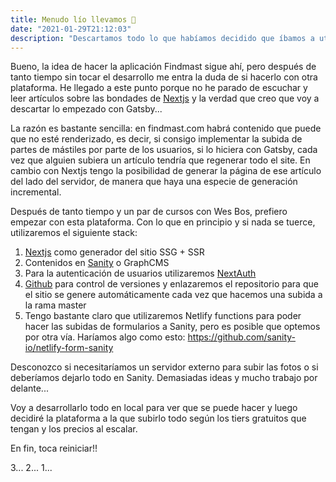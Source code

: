 ```yaml
---
title: Menudo lío llevamos 🧐
date: "2021-01-29T21:12:03"
description: "Descartamos todo lo que habíamos decidido que íbamos a utilizar y empezamos de cero..."
---
```


Bueno, la idea de hacer la aplicación Findmast sigue ahí, pero después de tanto tiempo sin tocar el desarrollo me entra la duda de si hacerlo con otra plataforma. He llegado a este punto porque no he parado de escuchar y leer artículos sobre las bondades de [Nextjs](https://nextjs.org/) y la verdad que creo que voy a descartar lo empezado con Gatsby...

La razón es bastante sencilla: en findmast.com habrá contenido que puede que no esté renderizado, es decir, si consigo implementar la subida de partes de mástiles por parte de los usuarios, si lo hiciera con Gatsby, cada vez que alguien subiera un artículo tendría que regenerar todo el site. En cambio con Nextjs tengo la posibilidad de generar la página de ese artículo del lado del servidor, de manera que haya una especie de generación incremental.

Después de tanto tiempo y un par de cursos con Wes Bos, prefiero empezar con esta plataforma. Con lo que en principio y si nada se tuerce, utilizaremos el siguiente stack:

1. [Nextjs](https://nextjs.org/) como generador del sitio SSG + SSR
2. Contenidos en [Sanity](https://sanity.io) o GraphCMS
3. Para la autenticación de usuarios utilizaremos [NextAuth](https://next-auth.js.org/)
4. [Github](https://github.com/supermundano/findmast) para control de versiones y enlazaremos el repositorio para que el sitio se genere automáticamente cada vez que hacemos una subida a la rama master
5. Tengo bastante claro que utilizaremos Netlify functions para poder hacer las subidas de formularios a Sanity, pero es posible que optemos por otra vía. Haríamos algo como esto: https://github.com/sanity-io/netlify-form-sanity

Desconozco si necesitaríamos un servidor externo para subir las fotos o si deberíamos dejarlo todo en Sanity. Demasiadas ideas y mucho trabajo por delante...

Voy a desarrollarlo todo en local para ver que se puede hacer y luego decidiré la plataforma a la que subirlo todo según los tiers gratuitos que tengan y los precios al escalar. 

En fin, toca reiniciar!! 

3... 2... 1...

